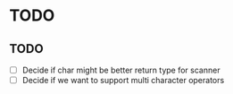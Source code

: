 # TODO


## TODO
- [ ] Decide if char might be better return type for scanner
- [ ] Decide if we want to support multi character operators
